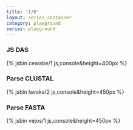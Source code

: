 ```yaml
---
title: 'I/O'
layout: series_container
category: playground
series: playground
---
```


### JS DAS

{% jsbin cewabe/1 js,console&height=400px %}

### Parse CLUSTAL 

{% jsbin lavaka/2 js,console&height=450px %}

### Parse FASTA

{% jsbin vejos/1 js,console&height=450px %}
